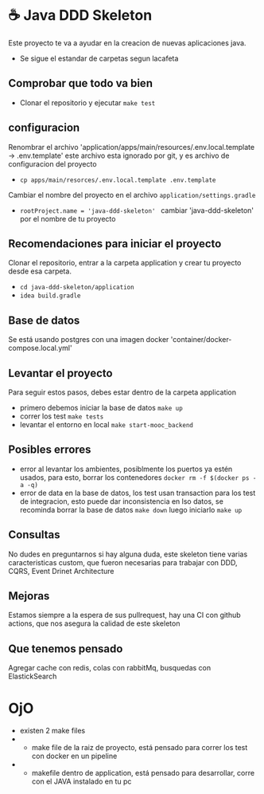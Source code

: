 # ☕ Java DDD Skeleton
Este proyecto te va a ayudar en la creacion de nuevas aplicaciones java.

-  Se sigue el estandar de carpetas segun lacafeta

## Comprobar que todo va bien

-  Clonar el repositorio y ejecutar `make test`

## configuracion 
Renombrar el archivo 'application/apps/main/resources/.env.local.template -> .env.template' 
este archivo esta ignorado por git, y es archivo de configuracion del proyecto
-  `cp apps/main/resorces/.env.local.template .env.template`

Cambiar el nombre del proyecto en el archivo `application/settings.gradle`
-  `rootProject.name = 'java-ddd-skeleton' ` cambiar  'java-ddd-skeleton' por el nombre de tu proyecto


## Recomendaciones para iniciar el proyecto
Clonar el repositorio, entrar a la carpeta application y crear tu proyecto desde esa carpeta. 
-  `cd java-ddd-skeleton/application`
-  `idea build.gradle`

## Base de datos
Se está usando postgres con una imagen docker 'container/docker-compose.local.yml' 


## Levantar el proyecto
Para seguir estos pasos, debes estar dentro de la carpeta application
-  primero debemos iniciar la base de datos `make up`
-  correr los test `make tests`
-  levantar el entorno en local `make start-mooc_backend`


## Posibles errores
-  error al levantar los ambientes, posiblmente los puertos ya estén usados, para esto, borrar los contenedores  `docker rm -f $(docker ps -a -q)`
-  error de data en la base de datos, los test usan transaction para los test de integracion, esto puede dar inconsistencia en lso datos, se recominda borrar la base de datos `make down` luego iniciarlo `make up`

## Consultas
No dudes en preguntarnos si hay alguna duda, este skeleton tiene varias caracteristicas custom, que fueron necesarias para trabajar con DDD, CQRS, Event Drinet Architecture

## Mejoras
Estamos siempre a la espera de sus pullrequest, hay una CI con github actions, que nos asegura la calidad de este skeleton 

## Que tenemos pensado
Agregar cache con redis, colas con rabbitMq, busquedas con ElastickSearch

# OjO
-  existen 2 make files
-  -  make file de la raiz de proyecto, está pensado para correr los test con docker en un pipeline
-  -  makefile dentro de application, está pensado para desarrollar, corre con el JAVA instalado en tu pc  
